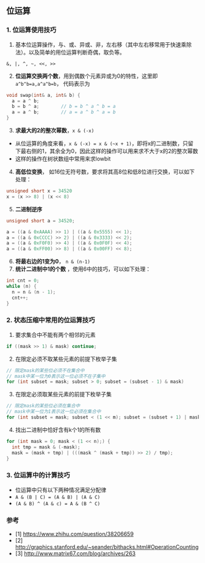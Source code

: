 ## 位运算

### 1. 位运算使用技巧

1. 基本位运算操作，与、或、异或、非，左右移（其中左右移常用于快速乘除法）。以及简单的用位运算判断奇偶，取负等。

```
&, |, ^, ~, <<, >>
```

2. **位运算交换两个数**，用到偶数个元素异或为0的特性，这里即`a^b^b=a,a^a^b=b`， 代码表示为

```c++
void swap(int& a, int& b) {
  a = a ^ b;
  b = b ^ a;		// b = b ^ a ^ b = a
  a = a ^ b;		// a = a ^ b ^ a = b
}
```

3. **求最大的2的整次幂数**，`x & (-x)`

* 从位运算的角度来看，`x & (-x) = x & (~x + 1)`，即将x的二进制数，只留下最右侧的1，其余全为0，因此这样的操作可以用来求不大于x的2的整次幂数
* 这样的操作在树状数组中常用来求lowbit

4. **高低位变换**， 如16位无符号数，要求将其高8位和低8位进行交换，可以如下处理：

```c++
unsigned short x = 34520
x = (x >> 8) | (x << 8)
```

5. **二进制逆序**

```c++
unsigned short a = 34520;

a = ((a & 0xAAAA) >> 1) | ((a & 0x5555) << 1);
a = ((a & 0xCCCC) >> 2) | ((a & 0x3333) << 2);
a = ((a & 0xF0F0) >> 4) | ((a & 0x0F0F) << 4);
a = ((a & 0xFF00) >> 8) | ((a & 0x00FF) << 8);
```

6. **将最右边的1变为0**， `n & (n-1)` 
7. **统计二进制中1的个数** ，使用6中的技巧，可以如下处理：

```c++
int cnt = 0;
while (n) {
  n = n & (n - 1);
  cnt++;
}
```



### 2. 状态压缩中常用的位运算技巧

1. 要求集合中不能有两个相邻的元素

```c++
if ((mask >> 1) & mask) continue;
```

2. 在限定必须不取某些元素的前提下枚举子集

```c++
// 限定mask的某些位必须不在集合中
// mask中某一位为0表示这一位必须不在子集中
for (int subset = mask; subset > 0; subset = (subset - 1) & mask)
```

3. 在限定必须取某些元素的前提下枚举子集

```c++
// 限定mask的某些位必须在集合中
// mask中某一位为1表示这一位必须在集合中
for (int subset = mask; subset < (1 << m); subset = (subset + 1) | mask)
```

4. 找出二进制中恰好含有k个1的所有数

```c++
for (int mask = 0; mask < (1 << n);) {
  int tmp = mask & (-mask);
  mask = (mask + tmp) | (((mask ^ (mask + tmp)) >> 2) / tmp);
}
```



### 3. 位运算中的计算技巧

* 位运算中只有以下两种情况满足分配律
* `A & (B | C) = (A & B) | (A & C)`
* `(A & B) ^ (A & c) = A & (B ^ C)`



### 参考

- [1] https://www.zhihu.com/question/38206659
- [2] http://graphics.stanford.edu/~seander/bithacks.html#OperationCounting
- [3] http://www.matrix67.com/blog/archives/263

